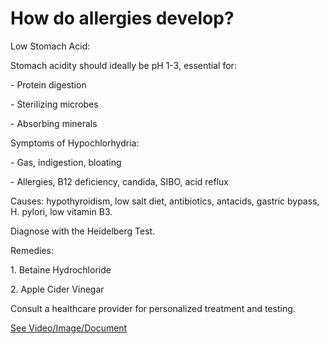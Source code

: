 # How do allergies develop?

Low Stomach Acid:

Stomach acidity should ideally be pH 1-3, essential for:

\- Protein digestion

\- Sterilizing microbes

\- Absorbing minerals

Symptoms of Hypochlorhydria:

\- Gas, indigestion, bloating

\- Allergies, B12 deficiency, candida, SIBO, acid reflux

Causes: hypothyroidism, low salt diet, antibiotics, antacids, gastric bypass, H. pylori, low vitamin B3.

Diagnose with the Heidelberg Test.

Remedies:

1\. Betaine Hydrochloride

2\. Apple Cider Vinegar

Consult a healthcare provider for personalized treatment and testing.

 [See Video/Image/Document](https://hls-player.drberg.com/asset?path=migrated-assets/how-do-allergies-start-stomach-acid-allergies-explained-by-drberg)